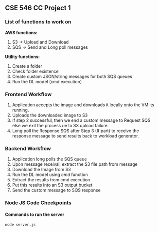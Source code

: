 ## CSE 546 CC Project 1

### List of functions to work on
**AWS functions:**

1. S3 -> Upload and Download 
2. SQS -> Send and Long poll messages

**Utility functions:** 
1. Create a folder
2. Check folder existence
3. Create custom JSON/string messages for both SQS queues
4. Run the DL model (cmd execution)


### Frontend Workflow
1. Application accepts the image and downloads it locally onto the VM its running. 
2. Uploads the downloaded image to S3 
3. If step 2 successful, then we end a custom message to Request SQS else we exit the process ue to S3 upload failure.
4. Long poll the Response SQS after Step 3 (If part) to receive the response message to send results back to workload generator.


### Backend Workflow
1. Application long polls the SQS queue 
2. Upon message receival, extract the S3 file path from message
3. Download the Image from S3
4. Run the DL model using _cmd_ function
5. Extract the results from cmd execution
6. Put this results into an S3 output bucket
7. Send the custom message to SQS response
 

### Node JS Code Checkpoints
#### Commands to run the server
```
node server.js
```


